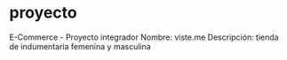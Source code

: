# proyecto
E-Commerce - Proyecto integrador
Nombre: viste.me
Descripción: tienda de indumentaria femenina y masculina
